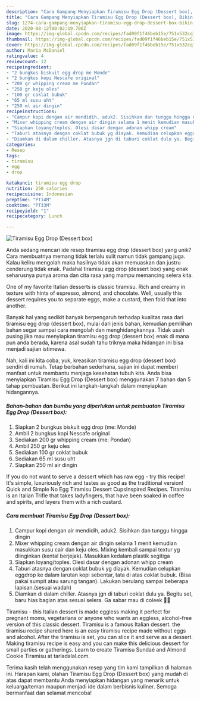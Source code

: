 ```yaml
---
description: "Cara Gampang Menyiapkan Tiramisu Egg Drop (Dessert box), Bikin Ngiler"
title: "Cara Gampang Menyiapkan Tiramisu Egg Drop (Dessert box), Bikin Ngiler"
slug: 1274-cara-gampang-menyiapkan-tiramisu-egg-drop-dessert-box-bikin-ngiler
date: 2020-08-12T00:02:19.706Z
image: https://img-global.cpcdn.com/recipes/fad09f1f46beb15e/751x532cq70/tiramisu-egg-drop-dessert-box-foto-resep-utama.jpg
thumbnail: https://img-global.cpcdn.com/recipes/fad09f1f46beb15e/751x532cq70/tiramisu-egg-drop-dessert-box-foto-resep-utama.jpg
cover: https://img-global.cpcdn.com/recipes/fad09f1f46beb15e/751x532cq70/tiramisu-egg-drop-dessert-box-foto-resep-utama.jpg
author: Maria McDaniel
ratingvalue: 4
reviewcount: 12
recipeingredient:
- "2 bungkus biskuit egg drop me Monde"
- "2 bungkus kopi Nescafe original"
- "200 gr whipping cream me Pondan"
- "250 gr keju oles"
- "100 gr coklat bubuk"
- "65 ml susu uht"
- "250 ml air dingin"
recipeinstructions:
- "Campur kopi dengan air mendidih, aduk2. Sisihkan dan tunggu hingga dingin"
- "Mixer whipping cream dengan air dingin selama 1 menit kemudian masukkan susu cair dan keju oles. Mixing kembali sampai textur yg diinginkan (kental berjejak). Masukkan kedalam plastik segitiga"
- "Siapkan loyang/toples. Olesi dasar dengan adonan whipp cream"
- "Taburi atasnya dengan coklat bubuk yg diayak. Kemudian celupkan eggdrop ke dalam larutan kopi sebentar, tata di atas coklat bubuk. (Bisa pakai sumpit atau sarung tangan). Lakukan berulang sampai beberapa lapisan.(sesuai wadah)"
- "Diamkan di dalam chiller. Atasnya jgn di taburi coklat dulu ya. Begitu set, baru hias bagian atas sesuai selera. Ga sabar mau di coleek 🤤🙊"
categories:
- Resep
tags:
- tiramisu
- egg
- drop

katakunci: tiramisu egg drop 
nutrition: 250 calories
recipecuisine: Indonesian
preptime: "PT14M"
cooktime: "PT33M"
recipeyield: "1"
recipecategory: Lunch

---
```



![Tiramisu Egg Drop (Dessert box)](https://img-global.cpcdn.com/recipes/fad09f1f46beb15e/751x532cq70/tiramisu-egg-drop-dessert-box-foto-resep-utama.jpg)

Anda sedang mencari ide resep tiramisu egg drop (dessert box) yang unik? Cara membuatnya memang tidak terlalu sulit namun tidak gampang juga. Kalau keliru mengolah maka hasilnya tidak akan memuaskan dan justru cenderung tidak enak. Padahal tiramisu egg drop (dessert box) yang enak seharusnya punya aroma dan cita rasa yang mampu memancing selera kita.

One of my favorite Italian desserts is classic tiramisu. Rich and creamy in texture with hints of espresso, almond, and chocolate. Well, usually this dessert requires you to separate eggs, make a custard, then fold that into another.

Banyak hal yang sedikit banyak berpengaruh terhadap kualitas rasa dari tiramisu egg drop (dessert box), mulai dari jenis bahan, kemudian pemilihan bahan segar sampai cara mengolah dan menghidangkannya. Tidak usah pusing jika mau menyiapkan tiramisu egg drop (dessert box) enak di mana pun anda berada, karena asal sudah tahu triknya maka hidangan ini bisa menjadi sajian istimewa.


Nah, kali ini kita coba, yuk, kreasikan tiramisu egg drop (dessert box) sendiri di rumah. Tetap berbahan sederhana, sajian ini dapat memberi manfaat untuk membantu menjaga kesehatan tubuh kita. Anda bisa menyiapkan Tiramisu Egg Drop (Dessert box) menggunakan 7 bahan dan 5 tahap pembuatan. Berikut ini langkah-langkah dalam menyiapkan hidangannya.

<!--inarticleads1-->

##### Bahan-bahan dan bumbu yang diperlukan untuk pembuatan Tiramisu Egg Drop (Dessert box):

1. Siapkan 2 bungkus biskuit egg drop (me: Monde)
1. Ambil 2 bungkus kopi Nescafe original
1. Sediakan 200 gr whipping cream (me: Pondan)
1. Ambil 250 gr keju oles
1. Sediakan 100 gr coklat bubuk
1. Sediakan 65 ml susu uht
1. Siapkan 250 ml air dingin


If you do not want to serve a dessert which has raw egg - try this recipe! It&#39;s simple, luxuriously rich and tastes as good as the traditional version! Quick and Simple No Egg Tiramisu Dessert CupsInspired Recipes. Tiramisu is an Italian Trifle that takes ladyfingers, that have been soaked in coffee and spirits, and layers them with a rich custard. 

<!--inarticleads2-->

##### Cara membuat Tiramisu Egg Drop (Dessert box):

1. Campur kopi dengan air mendidih, aduk2. Sisihkan dan tunggu hingga dingin
1. Mixer whipping cream dengan air dingin selama 1 menit kemudian masukkan susu cair dan keju oles. Mixing kembali sampai textur yg diinginkan (kental berjejak). Masukkan kedalam plastik segitiga
1. Siapkan loyang/toples. Olesi dasar dengan adonan whipp cream
1. Taburi atasnya dengan coklat bubuk yg diayak. Kemudian celupkan eggdrop ke dalam larutan kopi sebentar, tata di atas coklat bubuk. (Bisa pakai sumpit atau sarung tangan). Lakukan berulang sampai beberapa lapisan.(sesuai wadah)
1. Diamkan di dalam chiller. Atasnya jgn di taburi coklat dulu ya. Begitu set, baru hias bagian atas sesuai selera. Ga sabar mau di coleek 🤤🙊


Tiramisu - this Italian dessert is made eggless making it perfect for pregnant moms, vegetarians or anyone who wants an eggless, alcohol-free version of this classic dessert. Tiramisu is a famous Italian dessert. the tiramisu recipe shared here is an easy tiramisu recipe made without eggs and alcohol. After the tiramisu is set, you can slice it and serve as a dessert. Making tiramisu recipe is easy and you can make this delicious dessert for small parties or gatherings. Learn to create Tiramisu Sundaé and Almond Cookie Tiramisu at tarladalal.com. 

Terima kasih telah menggunakan resep yang tim kami tampilkan di halaman ini. Harapan kami, olahan Tiramisu Egg Drop (Dessert box) yang mudah di atas dapat membantu Anda menyiapkan hidangan yang menarik untuk keluarga/teman maupun menjadi ide dalam berbisnis kuliner. Semoga bermanfaat dan selamat mencoba!

